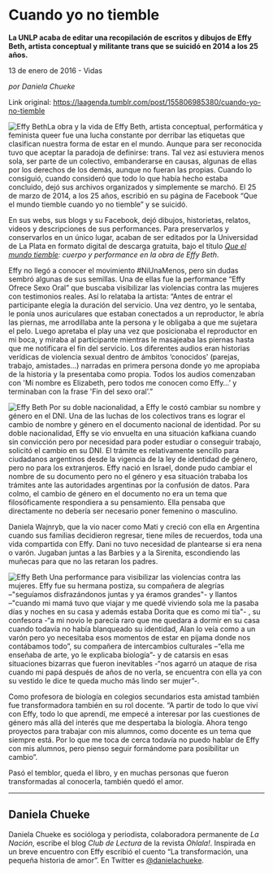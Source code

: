 # Cuando yo no tiemble

**La UNLP acaba de editar una recopilación de escritos y dibujos de Effy Beth, artista conceptual y militante trans que se suicidó en 2014 a los 25 años.**

13 de enero de 2016 - Vidas

_por Daniela Chueke_

Link original: https://laagenda.tumblr.com/post/155806985380/cuando-yo-no-tiemble

![Effy Beth](https://64.media.tumblr.com/6ad11aa33b6d643992a0d147655ac292/tumblr_inline_pjzouptNva1t6q87u_500.jpg)La obra y la vida de Effy Beth, artista conceptual, performática y feminista queer fue una lucha constante por derribar las etiquetas que clasifican nuestra forma de estar en el mundo. Aunque para ser reconocida tuvo que aceptar la paradoja de definirse: trans. Tal vez así estuviera menos sola, ser parte de un colectivo, embanderarse en causas, algunas de ellas por los derechos de los demás, aunque no fueran las propias. Cuando lo consiguió, cuando consideró que todo lo que había hecho estaba concluido, dejó sus archivos organizados y simplemente se marchó. El 25 de marzo de 2014, a los 25 años, escribió en su página de Facebook “Que el mundo tiemble cuando yo no tiemble” y se suicidó.

En sus webs, sus blogs y su Facebook, dejó dibujos, historietas, relatos, videos y descripciones de sus performances. Para preservarlos y conservarlos en un único lugar, acaban de ser editados por la Universidad de La Plata en formato digital de descarga gratuita, bajo el título *[Que el mundo tiemble](http://sedici.unlp.edu.ar/handle/10915/57876): cuerpo y performance en la obra de Effy Beth*.

Effy no llegó a conocer el movimiento #NiUnaMenos, pero sin dudas sembró algunas de sus semillas. Una de ellas fue la performance “Effy Ofrece Sexo Oral” que buscaba visibilizar las violencias contra las mujeres con testimonios reales. Así lo relataba la artista: “Antes de entrar el participante elegía la duración del servicio. Una vez dentro, yo le sentaba, le ponía unos auriculares que estaban conectados a un reproductor, le abría las piernas, me arrodillaba ante la persona y le obligaba a que me sujetara el pelo. Luego apretaba el play una vez que posicionaba el reproductor en mi boca, y miraba al participante mientras le masajeaba las piernas hasta que me notificara el fin del servicio. Los diferentes audios eran historias verídicas de violencia sexual dentro de ámbitos ‘conocidos’ (parejas, trabajo, amistades…) narradas en primera persona donde yo me apropiaba de la historia y la presentaba como propia. Todos los audios comenzaban con 'Mi nombre es Elizabeth, pero todos me conocen como Effy…’ y terminaban con la frase 'Fin del sexo oral’.”

![Effy Beth](https://64.media.tumblr.com/6ad11aa33b6d643992a0d147655ac292/tumblr_inline_pjzouptNva1t6q87u_500.jpg) Por su doble nacionalidad, a Effy le costó cambiar su nombre y género en el DNI. Una de las luchas de los colectivos trans es lograr el cambio de nombre y género en el documento nacional de identidad. Por su doble nacionalidad, Effy se vio envuelta en una situación kafkiana cuando sin convicción pero por necesidad para poder estudiar o conseguir trabajo, solicitó el cambio en su DNI. El trámite es relativamente sencillo para ciudadanos argentinos desde la vigencia de la ley de identidad de género, pero no para los extranjeros. Effy nació en Israel, donde pudo cambiar el nombre de su documento pero no el género y esa situación trababa los trámites ante las autoridades argentinas por la confusión de datos. Para colmo, el cambio de género en el documento no era un tema que filosóficamente respondiera a su pensamiento. Ella pensaba que directamente no debería ser necesario poner femenino o masculino.

Daniela Wajnryb, que la vio nacer como Mati y creció con ella en Argentina cuando sus familias decidieron regresar, tiene miles de recuerdos, toda una vida compartida con Effy. Dani no tuvo necesidad de plantearse si era nena o varón. Jugaban juntas a las Barbies y a la Sirenita, escondiendo las muñecas para que no las retaran los padres.

![Effy Beth](https://64.media.tumblr.com/3a009da1847f6a4156a63f45de228541/tumblr_inline_pjzoupFaGG1t6q87u_500.jpg) Una performance para visibilizar las violencias contra las mujeres. Effy fue su hermana postiza, su compañera de alegrías –"seguíamos disfrazándonos juntas y ya éramos grandes"- y llantos –"cuando mi mamá tuvo que viajar y me quedé viviendo sola me la pasaba días y noches en su casa y además estaba Dorita que es como mi tía"- , su confesora -“a mi novio le parecía raro que me quedara a dormir en su casa cuando todavía no había blanqueado su identidad, Alan lo veía como a un varón pero yo necesitaba esos momentos de estar en pijama donde nos contábamos todo”, su compañera de intercambios culturales –“ella me enseñaba de arte, yo le explicaba biología”- y de catarsis en esas situaciones bizarras que fueron inevitables -“nos agarró un ataque de risa cuando mi papá después de años de no verla, se encuentra con ella ya con su vestido le dice te queda mucho más lindo ser mujer”-.

Como profesora de biología en colegios secundarios esta amistad también fue transformadora también en su rol docente. “A partir de todo lo que viví con Effy, todo lo que aprendí, me empecé a interesar por las cuestiones de género más allá del interés que me despertaba la biología. Ahora tengo proyectos para trabajar con mis alumnos, como docente es un tema que siempre está. Por lo que me toca de cerca todavía no puedo hablar de Effy con mis alumnos, pero pienso seguir formándome para posibilitar un cambio”. 

Pasó el temblor, queda el libro, y en muchas personas que fueron transformadas al conocerla, también quedó el amor.

  




---

 Daniela Chueke
---------------

 Daniela Chueke es socióloga y periodista, colaboradora permanente de *La Nación*, escribe el blog *Club de Lectura* de la revista *Ohlala!*. Inspirada en un breve encuentro con Effy escribió el cuento “La transformación, una pequeña historia de amor”. En Twitter es [@danielachueke](https://twitter.com/danielachueke).

